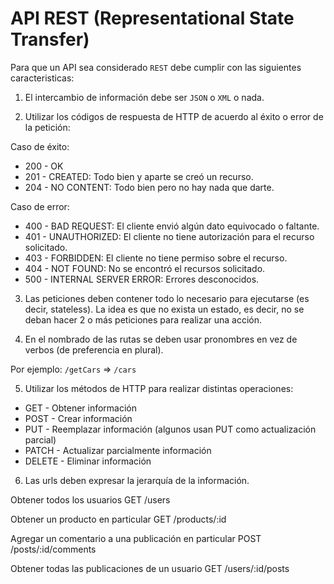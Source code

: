 # API REST (Representational State Transfer)

Para que un API sea considerado `REST` debe cumplir con las siguientes caracteristicas:

1. El intercambio de información debe ser `JSON` o `XML` o nada.

2. Utilizar los códigos de respuesta de HTTP de acuerdo al éxito o error de la petición:

Caso de éxito:
* 200 - OK
* 201 - CREATED: Todo bien y aparte se creó un recurso.
* 204 - NO CONTENT: Todo bien pero no hay nada que darte.

Caso de error:
* 400 - BAD REQUEST: El cliente envió algún dato equivocado o faltante.
* 401 - UNAUTHORIZED: El cliente no tiene autorización para el recurso solicitado.
* 403 - FORBIDDEN: El cliente no tiene permiso sobre el recurso.
* 404 - NOT FOUND: No se encontró el recursos solicitado.
* 500 - INTERNAL SERVER ERROR: Errores desconocidos.

3. Las peticiones deben contener todo lo necesario para ejecutarse (es decir, stateless). La idea es que no exista un estado, es decir, no se deban hacer 2 o más peticiones para realizar una acción.

4. En el nombrado de las rutas se deben usar pronombres en vez de verbos (de preferencia en plural).

Por ejemplo: `/getCars` => `/cars`

5. Utilizar los métodos de HTTP para realizar distintas operaciones:

* GET - Obtener información
* POST - Crear información
* PUT - Reemplazar información (algunos usan PUT como actualización parcial)
* PATCH - Actualizar parcialmente información
* DELETE - Eliminar información

6. Las urls deben expresar la jerarquía de la información.

Obtener todos los usuarios
GET /users

Obtener un producto en particular
GET /products/:id

Agregar un comentario a una publicación en particular
POST /posts/:id/comments

Obtener todas las publicaciones de un usuario
GET /users/:id/posts
